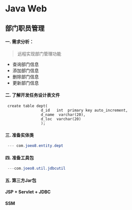 # Java Web

## 部门职员管理

#### 一. 需求分析：

>远程实现部门管理功能

+ 查询部门信息
+ 添加部门信息
+ 删除部门信息
+ 更新部门信息

#### 二. 了解开发任务设计表文件

```mysql
 create table dept(
                d_id   int  primary key auto_increment,
                d_name  varchar(20),
                d_loc  varchar(20)
                );
```

#### 三. 准备实体类

```java
 --- com.joeo8.entity.dept
```

#### 四. 准备工具包

```java
 ---com.joeo8.util.jdbcutil
```

#### 五. 第三方Jar包



#### JSP + Servlet + JDBC   

#### SSM










